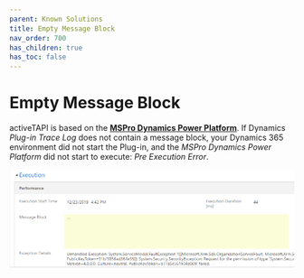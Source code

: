 ```yaml
---
parent: Known Solutions
title: Empty Message Block
nav_order: 700
has_children: true
has_toc: false
---
```


# Empty Message Block

activeTAPI is based on the **[MSPro Dynamics Power Platform](..\servicePlatform\index.md)**. If Dynamics *Plug-in Trace Log* does not contain a message block, your Dynamics 365 environment did not start the Plug-in, and the *MSPro Dynamics Power Platform* did not start to execute: *Pre Execution Error*.

![image-20191223173329415](emptyMessageBlock.assets/image-20191223173329415.png)